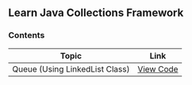 ## Learn Java Collections Framework



### Contents

|               Topic                         |                                   Link                                                                      |
|                ---                          |                                   :---:                                                                     |
| Queue (Using LinkedList Class)              | [View Code](https://github.com/tridibsamanta/Learn-Java-Collections-Framework/blob/main/Queue_Learn.java)   |
